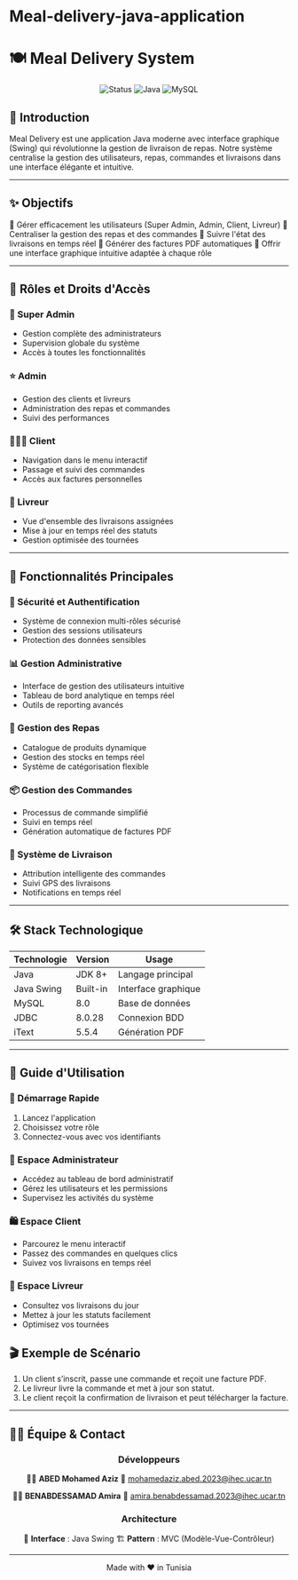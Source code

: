 # Meal-delivery-java-application
# 🍽️ Meal Delivery System

<div align="center">

![Status](https://img.shields.io/badge/Status-Active-success?style=for-the-badge)
![Java](https://img.shields.io/badge/Java-ED8B00?style=for-the-badge&logo=java&logoColor=white)
![MySQL](https://img.shields.io/badge/MySQL-005C84?style=for-the-badge&logo=mysql&logoColor=white)

</div>

## 🎯 Introduction
Meal Delivery est une application Java moderne avec interface graphique (Swing) qui révolutionne la gestion de livraison de repas. Notre système centralise la gestion des utilisateurs, repas, commandes et livraisons dans une interface élégante et intuitive.

---

## ✨ Objectifs

🔹 Gérer efficacement les utilisateurs (Super Admin, Admin, Client, Livreur)
🔹 Centraliser la gestion des repas et des commandes
🔹 Suivre l'état des livraisons en temps réel
🔹 Générer des factures PDF automatiques
🔹 Offrir une interface graphique intuitive adaptée à chaque rôle

---

## 👥 Rôles et Droits d'Accès

### 👑 Super Admin
- Gestion complète des administrateurs
- Supervision globale du système
- Accès à toutes les fonctionnalités

### ⭐ Admin
- Gestion des clients et livreurs
- Administration des repas et commandes
- Suivi des performances

### 🧑‍🤝‍🧑 Client
- Navigation dans le menu interactif
- Passage et suivi des commandes
- Accès aux factures personnelles

### 🚚 Livreur
- Vue d'ensemble des livraisons assignées
- Mise à jour en temps réel des statuts
- Gestion optimisée des tournées

---

## 🚀 Fonctionnalités Principales

### 🔐 Sécurité et Authentification
- Système de connexion multi-rôles sécurisé
- Gestion des sessions utilisateurs
- Protection des données sensibles

### 📊 Gestion Administrative
- Interface de gestion des utilisateurs intuitive
- Tableau de bord analytique en temps réel
- Outils de reporting avancés

### 🍕 Gestion des Repas
- Catalogue de produits dynamique
- Gestion des stocks en temps réel
- Système de catégorisation flexible

### 📦 Gestion des Commandes
- Processus de commande simplifié
- Suivi en temps réel
- Génération automatique de factures PDF

### 🚚 Système de Livraison
- Attribution intelligente des commandes
- Suivi GPS des livraisons
- Notifications en temps réel

---

## 🛠️ Stack Technologique

<div align="center">

| Technologie | Version | Usage |
|------------|---------|--------|
| Java | JDK 8+ | Langage principal |
| Java Swing | Built-in | Interface graphique |
| MySQL | 8.0 | Base de données |
| JDBC | 8.0.28 | Connexion BDD |
| iText | 5.5.4 | Génération PDF |

</div>

---

## 📖 Guide d'Utilisation

### 🔑 Démarrage Rapide
1. Lancez l'application
2. Choisissez votre rôle
3. Connectez-vous avec vos identifiants

### 💼 Espace Administrateur
- Accédez au tableau de bord administratif
- Gérez les utilisateurs et les permissions
- Supervisez les activités du système

### 🛍️ Espace Client
- Parcourez le menu interactif
- Passez des commandes en quelques clics
- Suivez vos livraisons en temps réel

### 🚚 Espace Livreur
- Consultez vos livraisons du jour
- Mettez à jour les statuts facilement
- Optimisez vos tournées

## 🎬 Exemple de Scénario

1. Un client s’inscrit, passe une commande et reçoit une facture PDF.
2. Le livreur livre la commande et met à jour son statut.
3. Le client reçoit la confirmation de livraison et peut télécharger la facture.

---

## 👨‍💻 Équipe & Contact

<div align="center">

### Développeurs

👨‍💻 **ABED Mohamed Aziz**
📧 mohamedaziz.abed.2023@ihec.ucar.tn

👩‍💻 **BENABDESSAMAD Amira**
📧 amira.benabdessamad.2023@ihec.ucar.tn

### Architecture

🎨 **Interface** : Java Swing
🏗️ **Pattern** : MVC (Modèle-Vue-Contrôleur)

---

<p align="center">Made with ❤️ in Tunisia</p>

</div>
